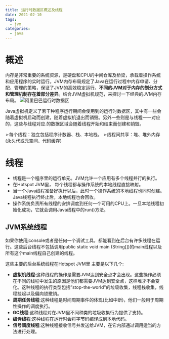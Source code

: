 ```yaml
---
title: 运行时数据区概述及线程
date: 2021-02-10
tags:
  - jvm
categories:
  - java
---
```


# 概述
内存是非常重要的系统资源，是硬盘和CPU的中间仓库及桥梁，承载着操作系统和应用程序的实时运行。JVM内存布局规定了Java在运行过程中内存申请、分配、管理的策略，保证了JVM的高效稳定运行。**不同的JVM对于内存的划分方式和管理机制存在着部分差异**。结合JVM虚拟机规范，来探讨一下经典的JVM内存布局。
![阿里巴巴运行时数据区](https://kuangstudy.oss-cn-beijing.aliyuncs.com/bbs/2021/02/13/kuangstudyf9c8c5de-8fbd-44db-b845-00b9c0e31cc2.jpg "阿里巴巴运行时数据区")

Java虚拟机定义了若干种程序运行期间会使用到的运行时数据区，其中有一些会随着虚拟机启动而创建，随着虚拟机退出而销毁。另外一些则是与线程一一对应的，这些与线程对应.的数据区域会随着线程开始和结束而创建和销毁。

➢每个线程：独立包括程序计数器、栈、本地栈。
➢线程间共享：堆、堆外内存(永久代或元空间、代码缓存)
# 线程
- 线程是一个程序里的运行单元。JVM允许一个应用有多个线程并行的执行。
- 在Hotspot JVM里， 每个线程都与操作系统的本地线程直接映射。
- 当一个Java线程准备好执行以后，此时一个操作系统的本地线程也同时创建。Java线程执行终止后，本地线程也会回收。
- 操作系统负责所有线程的安排调度到任何一个可用的CPU上。一旦本地线程初始化成功，它就会调用Java线程中的run()方法。

## JVM系统线程
如果你使用jconsole或者是任何一个调试工具，都能看到在后台有许多线程在运行。这些后台线程不包括调用public static void main (String[])的main线程以及所有这个main线程自己创建的线程。

这些主要的后台系统线程在Hotspot JVM里 主要是以下几个:
- **虚拟机线程**:这种线程的操作是需要JVM达到安全点才会出现。这些操作必须在不同的线程中发生的原因是他们都需要JVM达到安全点，这样堆才不会变化。这种线程的执行类型包括”stop-the-world"的垃圾收集，线程栈收集，线程挂起以及偏向锁撤销。
- **周期任务线程**:这种线程是时间周期事件的体现(比如中断)，他们一般用于周期性操作的调度执行。
- **GC线程**:这种线程对在JVM里不同种类的垃圾收集行为提供了支持。
- **编译线程**:这种线程在运行时会将字节码编译成到本地代码。
- **信号调度线程**:这种线程接收信号并发送给JVM，在它内部通过调用适当的方法进行处理。


